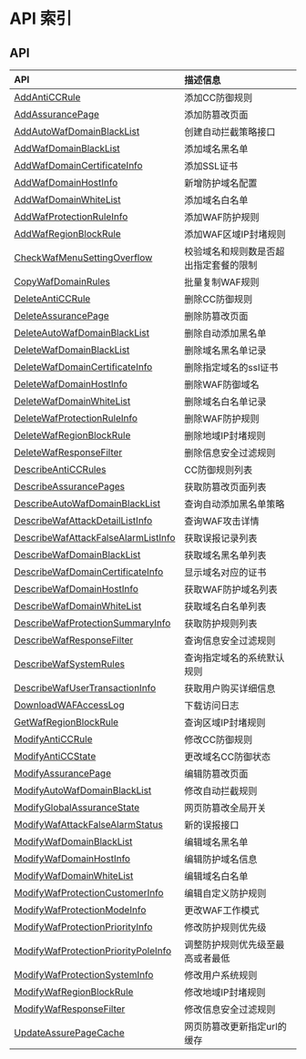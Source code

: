 # API 索引

## API

| API | 描述信息 |
|:---|:---|
|[AddAntiCCRule](api/uewaf-api/add_anti_cc_rule)|添加CC防御规则|
|[AddAssurancePage](api/uewaf-api/add_assurance_page)|添加防篡改页面|
|[AddAutoWafDomainBlackList](api/uewaf-api/add_auto_waf_domain_black_list)|创建自动拦截策略接口|
|[AddWafDomainBlackList](api/uewaf-api/add_waf_domain_black_list)|添加域名黑名单|
|[AddWafDomainCertificateInfo](api/uewaf-api/add_waf_domain_certificate_info)|添加SSL证书|
|[AddWafDomainHostInfo](api/uewaf-api/add_waf_domain_host_info)|新增防护域名配置|
|[AddWafDomainWhiteList](api/uewaf-api/add_waf_domain_white_list)|添加域名白名单|
|[AddWafProtectionRuleInfo](api/uewaf-api/add_waf_protection_rule_info)|添加WAF防护规则|
|[AddWafRegionBlockRule](api/uewaf-api/add_waf_region_block_rule)|添加WAF区域IP封堵规则|
|[CheckWafMenuSettingOverflow](api/uewaf-api/check_waf_menu_setting_overflow)|校验域名和规则数是否超出指定套餐的限制|
|[CopyWafDomainRules](api/uewaf-api/copy_waf_domain_rules)|批量复制WAF规则|
|[DeleteAntiCCRule](api/uewaf-api/delete_anti_cc_rule)|删除CC防御规则|
|[DeleteAssurancePage](api/uewaf-api/delete_assurance_page)|删除防篡改页面|
|[DeleteAutoWafDomainBlackList](api/uewaf-api/delete_auto_waf_domain_black_list)|删除自动添加黑名单|
|[DeleteWafDomainBlackList](api/uewaf-api/delete_waf_domain_black_list)|删除域名黑名单记录|
|[DeleteWafDomainCertificateInfo](api/uewaf-api/delete_waf_domain_certificate_info)|删除指定域名的ssl证书|
|[DeleteWafDomainHostInfo](api/uewaf-api/delete_waf_domain_host_info)|删除WAF防御域名|
|[DeleteWafDomainWhiteList](api/uewaf-api/delete_waf_domain_white_list)|删除域名白名单记录|
|[DeleteWafProtectionRuleInfo](api/uewaf-api/delete_waf_protection_rule_info)|删除WAF防护规则|
|[DeleteWafRegionBlockRule](api/uewaf-api/delete_waf_region_block_rule)|删除地域IP封堵规则|
|[DeleteWafResponseFilter](api/uewaf-api/delete_waf_response_filter)|删除信息安全过滤规则|
|[DescribeAntiCCRules](api/uewaf-api/describe_anti_cc_rules)|CC防御规则列表|
|[DescribeAssurancePages](api/uewaf-api/describe_assurance_pages)|获取防篡改页面列表|
|[DescribeAutoWafDomainBlackList](api/uewaf-api/describe_auto_waf_domain_black_list)|查询自动添加黑名单策略|
|[DescribeWafAttackDetailListInfo](api/uewaf-api/describe_waf_attack_detail_list_info)|查询WAF攻击详情|
|[DescribeWafAttackFalseAlarmListInfo](api/uewaf-api/describe_waf_attack_false_alarm_list_info)|获取误报记录列表|
|[DescribeWafDomainBlackList](api/uewaf-api/describe_waf_domain_black_list)|获取域名黑名单列表|
|[DescribeWafDomainCertificateInfo](api/uewaf-api/describe_waf_domain_certificate_info)|显示域名对应的证书|
|[DescribeWafDomainHostInfo](api/uewaf-api/describe_waf_domain_host_info)|获取WAF防护域名列表|
|[DescribeWafDomainWhiteList](api/uewaf-api/describe_waf_domain_white_list)|获取域名白名单列表|
|[DescribeWafProtectionSummaryInfo](api/uewaf-api/describe_waf_protection_summary_info)|获取防护规则列表|
|[DescribeWafResponseFilter](api/uewaf-api/describe_waf_response_filter)|查询信息安全过滤规则|
|[DescribeWafSystemRules](api/uewaf-api/describe_waf_system_rules)|查询指定域名的系统默认规则|
|[DescribeWafUserTransactionInfo](api/uewaf-api/describe_waf_user_transaction_info)|获取用户购买详细信息|
|[DownloadWAFAccessLog](api/uewaf-api/download_waf_access_log)|下载访问日志|
|[GetWafRegionBlockRule](api/uewaf-api/get_waf_region_block_rule)|查询区域IP封堵规则|
|[ModifyAntiCCRule](api/uewaf-api/modify_anti_cc_rule)|修改CC防御规则|
|[ModifyAntiCCState](api/uewaf-api/modify_anti_cc_state)|更改域名CC防御状态|
|[ModifyAssurancePage](api/uewaf-api/modify_assurance_page)|编辑防篡改页面|
|[ModifyAutoWafDomainBlackList](api/uewaf-api/modify_auto_waf_domain_black_list)|修改自动拦截规则|
|[ModifyGlobalAssuranceState](api/uewaf-api/modify_global_assurance_state)|网页防篡改全局开关|
|[ModifyWafAttackFalseAlarmStatus](api/uewaf-api/modify_waf_attack_false_alarm_status)|新的误报接口|
|[ModifyWafDomainBlackList](api/uewaf-api/modify_waf_domain_black_list)|编辑域名黑名单|
|[ModifyWafDomainHostInfo](api/uewaf-api/modify_waf_domain_host_info)|编辑防护域名信息|
|[ModifyWafDomainWhiteList](api/uewaf-api/modify_waf_domain_white_list)|编辑域名白名单|
|[ModifyWafProtectionCustomerInfo](api/uewaf-api/modify_waf_protection_customer_info)|编辑自定义防护规则|
|[ModifyWafProtectionModeInfo](api/uewaf-api/modify_waf_protection_mode_info)|更改WAF工作模式|
|[ModifyWafProtectionPriorityInfo](api/uewaf-api/modify_waf_protection_priority_info)|修改防护规则优先级|
|[ModifyWafProtectionPriorityPoleInfo](api/uewaf-api/modify_waf_protection_priority_pole_info)|调整防护规则优先级至最高或者最低|
|[ModifyWafProtectionSystemInfo](api/uewaf-api/modify_waf_protection_system_info)|修改用户系统规则|
|[ModifyWafRegionBlockRule](api/uewaf-api/modify_waf_region_block_rule)|修改地域IP封堵规则|
|[ModifyWafResponseFilter](api/uewaf-api/modify_waf_response_filter)|修改信息安全过滤规则|
|[UpdateAssurePageCache](api/uewaf-api/update_assure_page_cache)|网页防篡改更新指定url的缓存|

